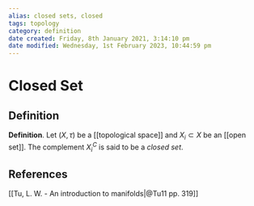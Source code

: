 ```yaml
---
alias: closed sets, closed
tags: topology
category: definition
date created: Friday, 8th January 2021, 3:14:10 pm
date modified: Wednesday, 1st February 2023, 10:44:59 pm
---
```

# Closed Set

## Definition

**Definition**. Let $(X, \tau)$ be a [[topological space]] and $X_i\subset X$ be an [[open set]]. The complement $X_i^C$ is said to be a *closed set*.

## References

[[Tu, L. W. - An introduction to manifolds|@Tu11 pp. 319]]